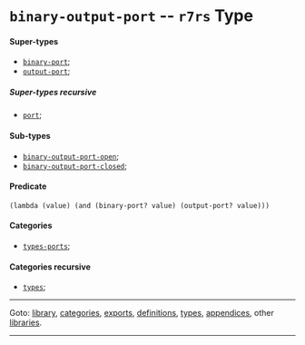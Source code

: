 

<a id='type__r7rs__binary-output-port'></a>

# `binary-output-port` -- `r7rs` Type


<a id='type__r7rs__binary-output-port__super-types'></a>

#### Super-types

 * [`binary-port`](../../r7rs/types/binary-port.md#type__r7rs__binary-port);
 * [`output-port`](../../r7rs/types/output-port.md#type__r7rs__output-port);


<a id='type__r7rs__binary-output-port__super-types-recursive'></a>

##### Super-types recursive

 * [`port`](../../r7rs/types/port.md#type__r7rs__port);


<a id='type__r7rs__binary-output-port__sub-types'></a>

#### Sub-types

 * [`binary-output-port-open`](../../r7rs/types/binary-output-port-open.md#type__r7rs__binary-output-port-open);
 * [`binary-output-port-closed`](../../r7rs/types/binary-output-port-closed.md#type__r7rs__binary-output-port-closed);


<a id='type__r7rs__binary-output-port__predicate'></a>

#### Predicate

````
(lambda (value) (and (binary-port? value) (output-port? value)))
````


<a id='type__r7rs__binary-output-port__categories'></a>

#### Categories

 * [`types-ports`](../../r7rs/categories/types-ports.md#category__r7rs__types-ports);


<a id='type__r7rs__binary-output-port__categories-recursive'></a>

#### Categories recursive

 * [`types`](../../r7rs/categories/types.md#category__r7rs__types);

----

Goto: [library](../../r7rs/_index.md#library__r7rs), [categories](../../r7rs/categories/_index.md#toc__r7rs__categories), [exports](../../r7rs/exports/_index.md#toc__r7rs__exports), [definitions](../../r7rs/definitions/_index.md#toc__r7rs__definitions), [types](../../r7rs/types/_index.md#toc__r7rs__types), [appendices](../../r7rs/appendices/_index.md#toc__r7rs__appendices), other [libraries](../../_libraries.md#toc__libraries).

----

